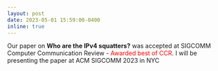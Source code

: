 ```yaml
---
layout: post
date: 2023-05-01 15:59:00-0400
inline: true
---
```


Our paper on **Who are the IPv4 squatters?** was accepted at SIGCOMM Computer Communication Review - <span style="color: red;">Awarded best of CCR</span>. I will be presenting the paper at ACM SIGCOMM 2023 in NYC

